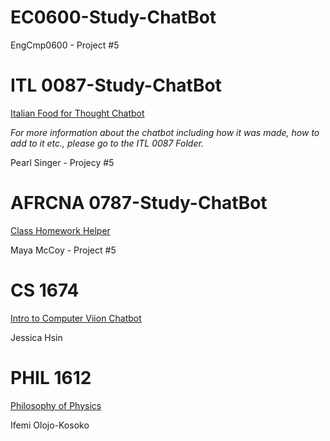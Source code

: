 # EC0600-Study-ChatBot
EngCmp0600 - Project #5

# ITL 0087-Study-ChatBot
[Italian Food for Thought Chatbot](https://gemini.google.com/gem/1KYztv6IroB9IJycoFLKjQDZh1OojZp_S?usp=sharing)

*For more information about the chatbot including how it was made, how to add to it etc., please go to the ITL 0087 Folder.*

Pearl Singer - Projecy #5

# AFRCNA 0787-Study-ChatBot
[Class Homework Helper](https://gemini.google.com/share/c58e82c28934)

Maya McCoy - Project #5

# CS 1674
[Intro to Computer Viion Chatbot](https://jhsin1.github.io/600-cv-llama/)

Jessica Hsin

# PHIL 1612
[Philosophy of Physics](https://gemini.google.com/u/4/gem/d49436bc1c39)

Ifemi Olojo-Kosoko
